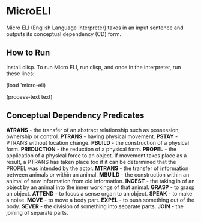 # MicroELI

Micro ELI (English Language Interpreter) takes in an input sentence and outputs its conceptual dependency (CD) form.

## How to Run

Install clisp. To run Micro ELI, run clisp, and once in the interpreter, run these lines:

(load 'micro-eli)

(process-text text)

## Conceptual Dependency Predicates
**ATRANS** - the transfer of an abstract relationship such as possession, ownership or control.
**PTRANS** - having physical movement.
**PSTAY** - PTRANS without location change.
**PBUILD** - the construction of a physical form.
**PREDUCTION** - the reduction of a physical form.
**PROPEL** - the application of a physical force to an object. If movement takes place as a result, a PTRANS has taken place too if it can be determined that the PROPEL was intended by the actor.
**MTRANS** - the transfer of information between animals or within an animal.
**MBUILD** - the construction within an animal of new information from old information.
**INGEST** - the taking in of an object by an animal into the inner workings of that animal.
**GRASP** - to grasp an object.
**ATTEND** - to focus a sense organ to an object.
**SPEAK** - to make a noise.
**MOVE** - to move a body part.
**EXPEL** - to push something out of the body.
**SEVER** - the division of something into separate parts.
**JOIN** - the joining of separate parts.